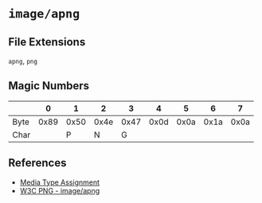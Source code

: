 # `image/apng`

## File Extensions

`apng`, `png`

## Magic Numbers

|      | 0    | 1    | 2    | 3    | 4    | 5    | 6    | 7    |
| ---- | ---- | ---- | ---- | ---- | ---- | ---- | ---- | ---- |
| Byte | 0x89 | 0x50 | 0x4e | 0x47 | 0x0d | 0x0a | 0x1a | 0x0a |
| Char |      | P    | N    | G    |      |      |      |      |

## References

- [Media Type Assignment](https://www.iana.org/assignments/media-types/image/apng)
- [W3C PNG - image/apng](https://www.w3.org/TR/png/#image-apng)
